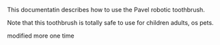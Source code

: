 This documentatin describes how to use the Pavel robotic toothbrush.

Note that this toothbrush is totally safe to use for children adults, os pets.

modified more one time